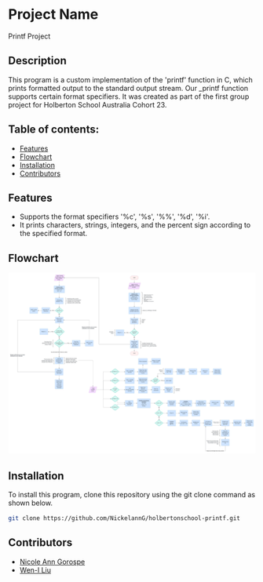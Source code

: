 # Project Name 
Printf Project 

## Description
This program is a custom implementation of the 'printf' function in C, which prints formatted output to the standard output stream. Our _printf function  supports certain format specifiers. It was created as part of the first group project for Holberton School Australia Cohort 23.

## Table of contents:
- [Features](#features)
- [Flowchart](#flowchart)
- [Installation](#installation)
- [Contributors](#contributors)


## Features

- Supports the format specifiers '%c', '%s', '%%', '%d', '%i'.
- It prints characters, strings, integers, and the percent sign according to the specified format.

## Flowchart
![Flowchart for Printf project](https://github.com/NickelannG/holbertonschool-printf/blob/main/printf_flowchart.jpeg?raw=true)

## Installation
To install this program, clone this repository using the git clone command as shown below.
```bash
git clone https://github.com/NickelannG/holbertonschool-printf.git
```
## Contributors 
- [Nicole Ann Gorospe](https://github.com/NickelannG)
- [Wen-I Liu](https://github.com/WennieL) 
